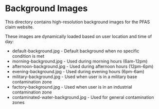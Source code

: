 # Background Images

This directory contains high-resolution background images for the PFAS claim website.

These images are dynamically loaded based on user location and time of day:

- default-background.jpg - Default background when no specific condition is met
- morning-background.jpg - Used during morning hours (6am-12pm)
- afternoon-background.jpg - Used during afternoon hours (12pm-6pm)
- evening-background.jpg - Used during evening hours (6pm-6am)
- military-background.jpg - Used when user is in a military base contamination zone
- factory-background.jpg - Used when user is in an industrial contamination zone
- contaminated-water-background.jpg - Used for general contamination zones 
